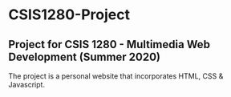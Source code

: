 # CSIS1280-Project

## Project for CSIS 1280 - Multimedia Web Development (Summer 2020)

The project is a personal website that incorporates HTML, CSS & Javascript.
